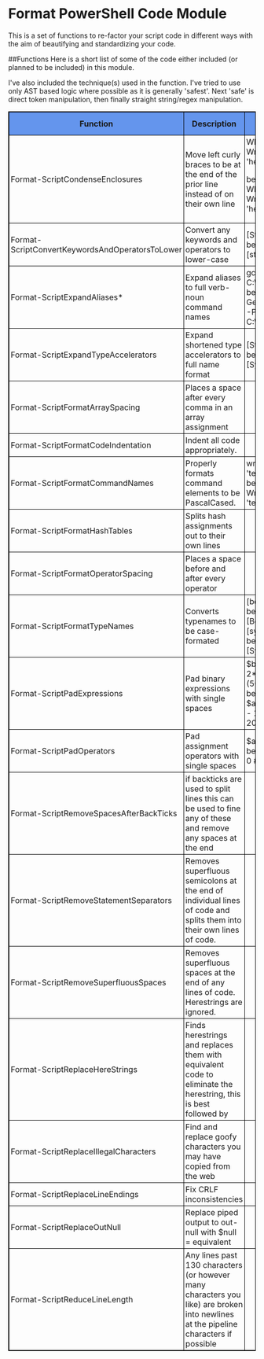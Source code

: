 # Format PowerShell Code Module

This is a set of functions to re-factor your script code in different ways with the aim of beautifying and standardizing your code. 

##Functions
Here is a short list of some of the code either included (or planned to be included) in this module.

I've also included the technique(s) used in the function. I've tried to use only AST based logic where possible as it is generally 'safest'. Next 'safe' is direct token manipulation, then finally straight string/regex manipulation.

<html xmlns="http://www.w3.org/1999/xhtml">
<head>
<style>
TABLE {border-width: 1px;border-style: solid;border-color: black;border-collapse: collapse;}
TH {border-width: 1px;padding: 3px;border-style: solid;border-color: black;background-color: #6495ED;}
TD {border-width: 1px;padding: 3px;border-style: solid;border-color: black;}
</style>
</head><body>
<table>
<colgroup><col/><col/><col/><col/><col/><col/><col/><col/></colgroup>
<tr><th>Function</th><th>Description</th><th>Example</th><th>Status</th><th>AST Used</th><th>Tokens Used</th><th>Regex Used</th><th>Notes</th></tr>
<tr><td>Format-ScriptCondenseEnclosures</td><td>Move left curly braces to be at the end of the prior line instead of on their own line</td><td>While ($true)
{ Write-Output &#39;hello&#39;}

becomes?
While ($true) { Write-Output &#39;hello&#39;}</td><td>In Progress</td><td>NO</td><td>NO</td><td>YES</td><td>Prior to running this you should run Format-ScriptRemoveSuperfluousSpaces.</td></tr>
<tr><td>Format-ScriptConvertKeywordsAndOperatorsToLower</td><td>Convert any keywords and operators to lower-case</td><td>[String] becomes [string]</td><td>Depreciated</td><td>NO</td><td>YES</td><td>YES</td><td></td></tr>
<tr><td>Format-ScriptExpandAliases*</td><td>Expand aliases to full verb-noun command names</td><td>gci -Path C:\Windows
becomes?
Get-ChildItem -Path C:\Windows</td><td>Finished</td><td>YES</td><td>NO</td><td>NO</td><td>Use Format-ScriptFormatCommandNames with the ExpandAliases switch</td></tr>
<tr><td>Format-ScriptExpandTypeAccelerators</td><td>Expand shortened type accelerators to full name format</td><td>[String] becomes [System.String]</td><td>Finished</td><td>NO</td><td>YES</td><td>NO</td><td>Default mode skips all system type accelerators.</td></tr>
<tr><td>Format-ScriptFormatArraySpacing</td><td>Places a space after every comma in an array assignment</td><td></td><td>Not Started</td><td></td><td></td><td></td><td></td></tr>
<tr><td>Format-ScriptFormatCodeIndentation</td><td>Indent all code appropriately.</td><td></td><td>Finished</td><td>NO</td><td>YES</td><td>NO</td><td></td></tr>
<tr><td>Format-ScriptFormatCommandNames</td><td>Properly formats command elements to be PascalCased.</td><td>write-output &#39;test&#39;
becomes..
Write-Output &#39;test&#39;</td><td>Finished</td><td>YES</td><td>NO</td><td>NO</td><td></td></tr>
<tr><td>Format-ScriptFormatHashTables</td><td>Splits hash assignments out to their own lines</td><td></td><td>Not Started</td><td></td><td></td><td></td><td></td></tr>
<tr><td>Format-ScriptFormatOperatorSpacing</td><td>Places a space before and after every operator</td><td></td><td>In Progress</td><td></td><td></td><td></td><td></td></tr>
<tr><td>Format-ScriptFormatTypeNames</td><td>Converts typenames to be case-formated</td><td>[bool] becomes [Bool] and [system.string] becomes [System.String]</td><td>In Progress</td><td></td><td></td><td></td><td></td></tr>
<tr><td>Format-ScriptPadExpressions</td><td>Pad binary expressions with single spaces</td><td>$b = $a+ 1 / 2*(2-10)+(50/20) +1
becomes,
$b = $a + 1 / 2 * (2 - 10) + (50 / 20) + 1</td><td>Finished</td><td>YES</td><td>NO</td><td>NO</td><td></td></tr>
<tr><td>Format-ScriptPadOperators</td><td>Pad assignment operators with single spaces</td><td>$a =             0  # $a =             0
becomes,
$a = 0  # $a =             0</td><td>In Progress</td><td></td><td></td><td></td><td></td></tr>
<tr><td>Format-ScriptRemoveSpacesAfterBackTicks</td><td>if backticks are used to split lines this can be used to fine any of these and remove any spaces at the end</td><td></td><td>Not Started</td><td></td><td></td><td></td><td></td></tr>
<tr><td>Format-ScriptRemoveStatementSeparators</td><td>Removes superfluous semicolons at the end of individual lines of code and splits them into their own lines of code.</td><td></td><td>Finished</td><td>YES</td><td>YES</td><td>NO</td><td></td></tr>
<tr><td>Format-ScriptRemoveSuperfluousSpaces</td><td>Removes superfluous spaces at the end of any lines of code. Herestrings are ignored.</td><td></td><td>Finished</td><td>NO</td><td>YES</td><td>NO</td><td>Generally this should be called first.</td></tr>
<tr><td>Format-ScriptReplaceHereStrings</td><td>Finds herestrings and replaces them with equivalent code to eliminate the herestring, this is best followed by</td><td></td><td>Finished</td><td>NO</td><td>YES</td><td>NO</td><td></td></tr>
<tr><td>Format-ScriptReplaceIllegalCharacters</td><td>Find and replace goofy characters you may have copied from the web</td><td></td><td>Not Started</td><td></td><td></td><td></td><td></td></tr>
<tr><td>Format-ScriptReplaceLineEndings</td><td>Fix CRLF inconsistencies</td><td></td><td>Not Started</td><td></td><td></td><td></td><td></td></tr>
<tr><td>Format-ScriptReplaceOutNull</td><td>Replace piped output to out-null with $null = equivalent</td><td></td><td>Not Started</td><td></td><td></td><td></td><td></td></tr>
<tr><td>Format-ScriptReduceLineLength</td><td>Any lines past 130 characters (or however many characters you like) are broken into newlines at the pipeline characters if possible</td><td></td><td>Finished</td><td>YES</td><td>YES</td><td>YES</td><td></td></tr>
</table>
</body></html>




